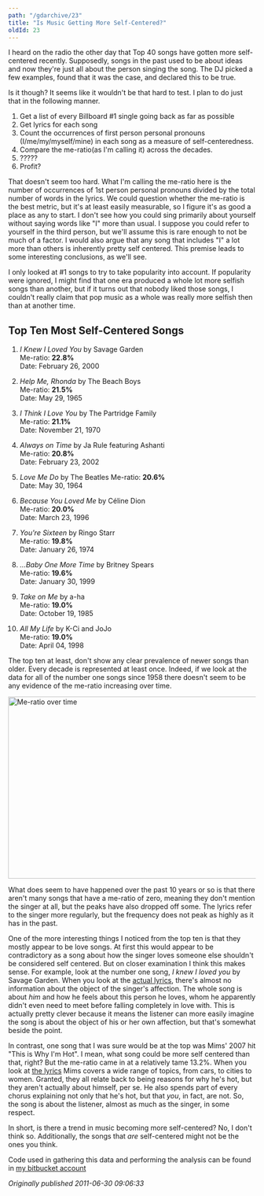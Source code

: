```yaml
---
path: "/gdarchive/23"
title: "Is Music Getting More Self-Centered?"
oldId: 23
---
```

I heard on the radio the other day that Top 40 songs have gotten more self-centered recently. Supposedly, songs in the past used to be about ideas and now they're just all about the person singing the song. The DJ picked a few examples, found that it was the case, and declared this to be true. 

Is it though? It seems like it wouldn't be that hard to test. I plan to do just that in the following manner.
<p>  

1. Get a list of every Billboard #1 single going back as far as possible
2. Get lyrics for each song
3. Count the occurrences of first person personal pronouns (I/me/my/myself/mine) in each song as a measure of self-centeredness.
4. Compare the me-ratio(as I'm calling it) across the decades.
5. ?????
6. Profit?  

</p>

That doesn't seem too hard. What I'm calling the me-ratio here is the number of occurrences of 1st person personal pronouns divided by the total number of words in the lyrics. We could question whether the me-ratio is the best metric, but it's at least easily measurable, so I figure it's as good a place as any to start. I don't see how you could sing primarily about yourself without saying words like "I" more than usual. I suppose you could refer to yourself in the third person, but we'll assume this is rare enough to not be much of a factor. I would also argue that any song that includes "I" a lot more than others is inherently pretty self centered. This premise leads to some interesting conclusions, as we'll see.

I only looked at #1 songs to try to take popularity into account. If popularity were ignored, I might find that one era produced a whole lot more selfish songs than another, but if it turns out that nobody liked those songs, I couldn't really claim that pop music as a whole was really more selfish then than at another time.

## Top Ten Most Self-Centered Songs
1. *I Knew I Loved You* by Savage Garden  
    Me-ratio: **22.8%**  
    Date: February 26, 2000

2. *Help Me, Rhonda* by The Beach Boys  
    Me-ratio: **21.5%**  
    Date: May 29, 1965

3. *I Think I Love You* by The Partridge Family  
    Me-ratio: **21.1%**  
    Date: November 21, 1970

4. *Always on Time* by Ja Rule featuring Ashanti  
    Me-ratio: **20.8%**  
    Date: February 23, 2002

5. *Love Me Do* by The Beatles
    Me-ratio: **20.6%**  
    Date: May 30, 1964  

6. *Because You Loved Me* by Céline Dion  
    Me-ratio: **20.0%**  
    Date: March 23, 1996

7. *You're Sixteen* by Ringo Starr  
    Me-ratio: **19.8%**  
    Date: January 26, 1974  

8. *...Baby One More Time* by Britney Spears  
    Me-ratio: **19.6%**  
    Date: January 30, 1999

9. *Take on Me* by a-ha  
    Me-ratio: **19.0%**  
    Date: October 19, 1985  
 
10. *All My Life* by K-Ci and JoJo  
    Me-ratio: **19.0%**  
    Date: April 04, 1998

The top ten at least, don't show any clear prevalence of newer songs than older. Every decade is represented at least once. Indeed, if we look at the data for all of the number one songs since 1958 there doesn't seem to be any evidence of the me-ratio increasing over time.


<a href='/static/img/out.svg'><img src='/static/img/out.svg' alt="Me-ratio over time" width=700 height=370 title="click to embiggen"></a>

What does seem to have happened over the past 10 years or so is that there aren't many songs that have a me-ratio of zero, meaning they don't mention the singer at all, but the peaks have also dropped off some. The lyrics refer to the singer more regularly, but the frequency does not peak as highly as it has in the past.

One of the more interesting things I noticed from the top ten is that they mostly appear to be love songs. At first this would appear to be contradictory as a song about how the singer loves someone else shouldn't be considered self centered. But on closer examination I think this makes sense. For example, look at the number one song, *I knew I loved you* by Savage Garden. When you look at the [actual lyrics](http://lyricsfly.com/search/view.php?f9a319f8ed&view=7160&artist=Savage%20Garden&title=I%20Knew%20I%20Loved%20You&hl=%20&opt=title), there's almost no information about the object of the singer's affection. The whole song is about *him* and how he feels about this person he loves, whom he apparently didn't even need to meet before falling completely in love with. This is actually pretty clever because it means the listener can more easily imagine the song is about the object of his or her own affection, but that's somewhat beside the point.

In contrast, one song that I was sure would be at the top was Mims' 2007 hit "This is Why I'm Hot". I mean, what song could be more self centered than that, right? But the me-ratio came in at a relatively tame 13.2%. When you look at [the lyrics](http://lyricsfly.com/search/view.php?0ee40be9e0&view=602237&artist=MIMS&title=This%20Is%20Why%20I'm%20Hot&hl=%20&opt=main) Mims covers a wide range of topics, from cars, to cities to women. Granted, they all relate back to being reasons for why he's hot, but they aren't actually about himself, per se. He also spends part of every chorus explaining not only that he's hot, but that *you*, in fact, are not. So, the song is about the listener, almost as much as the singer, in some respect.

In short, is there a trend in music becoming more self-centered? No, I don't think so. Additionally, the songs that *are* self-centered might not be the ones you think.
  
Code used in gathering this data and performing the analysis can be found in [my bitbucket account](https://bitbucket.org/ggetzie/selfish-music/overview)



*Originally published 2011-06-30 09:06:33*